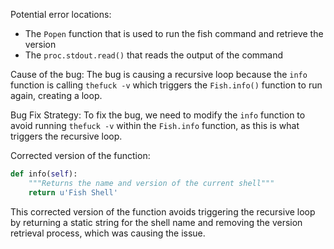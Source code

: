 Potential error locations:
- The `Popen` function that is used to run the fish command and retrieve the version
- The `proc.stdout.read()` that reads the output of the command

Cause of the bug:
The bug is causing a recursive loop because the `info` function is calling `thefuck -v` which triggers the `Fish.info()` function to run again, creating a loop.

Bug Fix Strategy:
To fix the bug, we need to modify the `info` function to avoid running `thefuck -v` within the `Fish.info` function, as this is what triggers the recursive loop.

Corrected version of the function:
```python
def info(self):
    """Returns the name and version of the current shell"""
    return u'Fish Shell'
```

This corrected version of the function avoids triggering the recursive loop by returning a static string for the shell name and removing the version retrieval process, which was causing the issue.